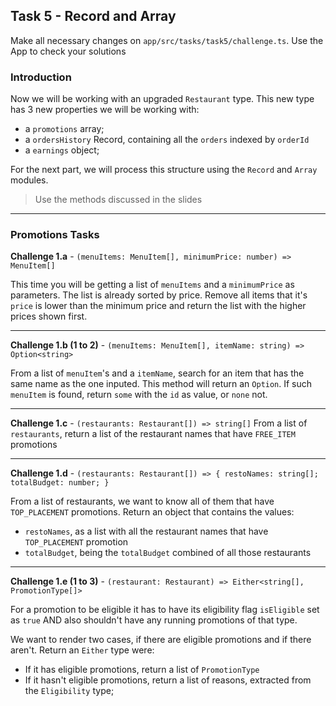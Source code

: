 ## Task 5 - Record and Array

Make all necessary changes on `app/src/tasks/task5/challenge.ts`.
Use the App to check your solutions

### Introduction

Now we will be working with an upgraded `Restaurant` type. This new type has 3 new properties we will be working with:

- a `promotions` array;
- a `ordersHistory` Record, containing all the `orders` indexed by `orderId`
- a `earnings` object;

For the next part, we will process this structure using the `Record` and `Array` modules.

> Use the methods discussed in the slides

---

### Promotions Tasks

**Challenge 1.a** - `(menuItems: MenuItem[], minimumPrice: number) => MenuItem[]`

This time you will be getting a list of `menuItems` and a `minimumPrice` as parameters. The list is already sorted by price. Remove all items that it's `price` is lower than the minimum price and return the list with the higher prices shown first.

---

**Challenge 1.b (1 to 2)** - `(menuItems: MenuItem[], itemName: string) => Option<string>`

From a list of `menuItem`'s and a `itemName`, search for an item that has the same name as the one inputed. This method will return an `Option`. If such `menuItem` is found, return `some` with the `id` as value, or `none` not.

---

**Challenge 1.c** - `(restaurants: Restaurant[]) => string[]`
From a list of `restaurants`, return a list of the restaurant names that have `FREE_ITEM` promotions

---

**Challenge 1.d** - `(restaurants: Restaurant[]) => { restoNames: string[]; totalBudget: number; }`

From a list of restaurants, we want to know all of them that have `TOP_PLACEMENT` promotions. Return an object that contains the values:

- `restoNames`, as a list with all the restaurant names that have `TOP_PLACEMENT` promotion
- `totalBudget`, being the `totalBudget` combined of all those restaurants

---

**Challenge 1.e (1 to 3)** - `(restaurant: Restaurant) => Either<string[], PromotionType[]>`

For a promotion to be eligible it has to have its eligibility flag `isEligible` set as `true` AND also shouldn't have any running promotions of that type.

We want to render two cases, if there are eligible promotions and if there aren't. Return an `Either` type were:

- If it has eligible promotions, return a list of `PromotionType`
- If it hasn't eligible promotions, return a list of reasons, extracted from the `Eligibility` type;
